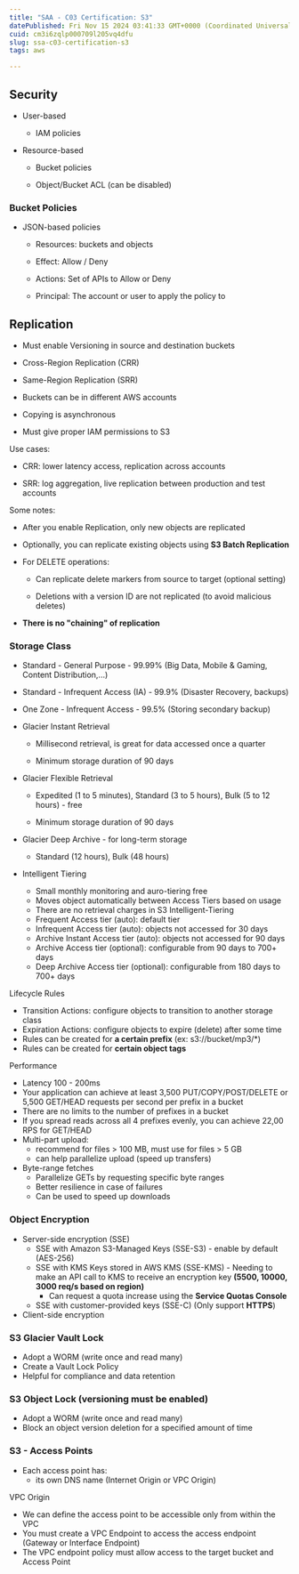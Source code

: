 ```yaml
---
title: "SAA - C03 Certification: S3"
datePublished: Fri Nov 15 2024 03:41:33 GMT+0000 (Coordinated Universal Time)
cuid: cm3i6zqlp000709l205vq4dfu
slug: ssa-c03-certification-s3
tags: aws

---
```


## Security

* User-based
    
    * IAM policies
        
* Resource-based
    
    * Bucket policies
        
    * Object/Bucket ACL (can be disabled)
        

### Bucket Policies

* JSON-based policies
    
    * Resources: buckets and objects
        
    * Effect: Allow / Deny
        
    * Actions: Set of APIs to Allow or Deny
        
    * Principal: The account or user to apply the policy to
        

## Replication

* Must enable Versioning in source and destination buckets
    
* Cross-Region Replication (CRR)
    
* Same-Region Replication (SRR)
    
* Buckets can be in different AWS accounts
    
* Copying is asynchronous
    
* Must give proper IAM permissions to S3
    

Use cases:

* CRR: lower latency access, replication across accounts
    
* SRR: log aggregation, live replication between production and test accounts
    

Some notes:

* After you enable Replication, only new objects are replicated
    
* Optionally, you can replicate existing objects using **S3 Batch Replication**
    
* For DELETE operations:
    
    * Can replicate delete markers from source to target (optional setting)
        
    * Deletions with a version ID are not replicated (to avoid malicious deletes)
        
* **There is no "chaining" of replication**
    

### Storage Class

* Standard - General Purpose - 99.99% (Big Data, Mobile & Gaming, Content Distribution,...)
    
* Standard - Infrequent Access (IA) - 99.9% (Disaster Recovery, backups)
    
* One Zone - Infrequent Access - 99.5% (Storing secondary backup)
    
* Glacier Instant Retrieval
    
    * Millisecond retrieval, is great for data accessed once a quarter
        
    * Minimum storage duration of 90 days
        
* Glacier Flexible Retrieval
    
    * Expedited (1 to 5 minutes), Standard (3 to 5 hours), Bulk (5 to 12 hours) - free
        
    * Minimum storage duration of 90 days
        
* Glacier Deep Archive - for long-term storage
    
    * Standard (12 hours), Bulk (48 hours)
        
* Intelligent Tiering
    * Small monthly monitoring and auro-tiering free
    * Moves object automatically between Access Tiers based on usage
    * There are no retrieval charges in S3 Intelligent-Tiering
    * Frequent Access tier (auto): default tier
    * Infrequent Access tier (auto): objects not accessed for 30 days
    * Archive Instant Access tier (auto): objects not accessed for 90 days
    * Archive Access tier (optional): configurable from 90 days to 700+ days
    * Deep Archive Access tier (optional): configurable from 180 days to 700+ days

Lifecycle Rules

- Transition Actions: configure objects to transition to another storage class
- Expiration Actions: configure objects to expire (delete) after some time
- Rules can be created for **a certain prefix** (ex: s3://bucket/mp3/*)
- Rules can be created for **certain object tags**

Performance

- Latency 100 - 200ms
- Your application can achieve at least 3,500 PUT/COPY/POST/DELETE or 5,500 GET/HEAD requests per second per prefix in a bucket
- There are no limits to the number of prefixes in a bucket
- If you spread reads across all 4 prefixes evenly, you can achieve 22,00 RPS for GET/HEAD
- Multi-part upload:
  + recommend for files > 100 MB, must use for files > 5 GB
  + can help parallelize upload (speed up transfers)
- Byte-range fetches
  + Parallelize GETs by requesting specific byte ranges
  + Better resilience in case of failures
  + Can be used to speed up downloads

### Object Encryption

- Server-side encryption (SSE)
  + SSE with Amazon S3-Managed Keys (SSE-S3) - enable by default (AES-256)
  + SSE with KMS Keys stored in AWS KMS (SSE-KMS) - Needing to make an API call to KMS to receive an encryption key **(5500, 10000, 3000 req/s based on region)**
    + Can request a quota increase using the **Service Quotas Console**
  + SSE with customer-provided keys (SSE-C) (Only support **HTTPS**)
- Client-side encryption

### S3 Glacier Vault Lock

- Adopt a WORM (write once and read many)
- Create a Vault Lock Policy
- Helpful for compliance and data retention

### S3 Object Lock (versioning must be enabled)

- Adopt a WORM (write once and read many)
- Block an object version deletion for a specified amount of time

### S3 - Access Points

- Each access point has:
  + its own DNS name (Internet Origin or VPC Origin)

VPC Origin

- We can define the access point to be accessible only from within the VPC
- You must create a VPC Endpoint to access the access endpoint (Gateway or Interface Endpoint)
- The VPC endpoint policy must allow access to the target bucket and Access Point



